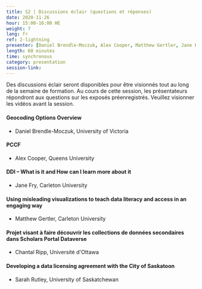 ```yaml
---
title: S2 | Discussions éclair (questions et réponses)
date: 2020-11-26
hour: 15:00-16:00 HE
weight: 7
lang: fr
ref: 2-lightning
presenter: [Daniel Brendle-Moczuk, Alex Cooper, Matthew Gertler, Jane Fry, Chantal Ripp, Sarah Rutley]
length: 60 minutes
time: synchronous
category: presentation
session-link:
---
```

Des discussions éclair seront disponibles pour être visionnés tout au long de la semaine de formation. Au cours de cette session, les présentateurs répondront aux questions sur les exposés préenregistrés. Veuillez visionner les vidéos avant la session.

<!--more-->

#### Geocoding Options Overview  
- Daniel Brendle-Moczuk, University of Victoria

#### PCCF
- Alex Cooper, Queens University

#### DDI – What is it and How can I learn more about it
- Jane Fry, Carleton University

#### Using misleading visualizations to teach data literacy and access in an engaging way  
- Matthew Gertler, Carleton University

#### Projet visant à faire découvrir les collections de données secondaires dans Scholars Portal Dataverse
- Chantal Ripp, Université d'Ottawa

#### Developing a data licensing agreement with the City of Saskatoon  
- Sarah Rutley, University of Saskatchewan  

